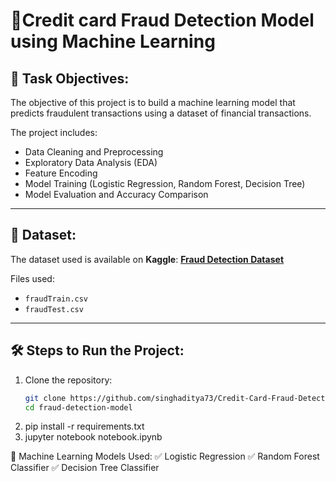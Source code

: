 # 🚀Credit card Fraud Detection Model using Machine Learning

## 📌 Task Objectives:
The objective of this project is to build a machine learning model that predicts fraudulent transactions using a dataset of financial transactions. 

The project includes:
- Data Cleaning and Preprocessing
- Exploratory Data Analysis (EDA)
- Feature Encoding
- Model Training (Logistic Regression, Random Forest, Decision Tree)
- Model Evaluation and Accuracy Comparison

---

## 📂 Dataset:
The dataset used is available on **Kaggle**: 
**[Fraud Detection Dataset](https://www.kaggle.com/datasets/kartik2112/fraud-detection)**

Files used:
- `fraudTrain.csv`
- `fraudTest.csv`

---

## 🛠 Steps to Run the Project:
1. Clone the repository:
   ```bash
   git clone https://github.com/singhaditya73/Credit-Card-Fraud-Detection.git
   cd fraud-detection-model
2. pip install -r requirements.txt
3. jupyter notebook notebook.ipynb

🧠 Machine Learning Models Used:
✅ Logistic Regression
✅ Random Forest Classifier
✅ Decision Tree Classifier